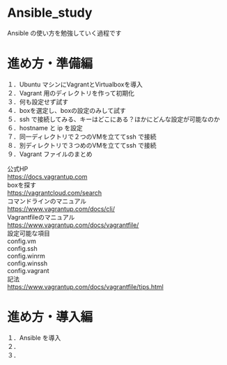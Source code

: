 # Ansible_study
Ansible の使い方を勉強していく過程です

# 進め方・準備編
１．Ubuntu マシンにVagrantとVirtualboxを導入  
２．Vagrant 用のディレクトリを作って初期化  
３．何も設定せず試す  
４．boxを選定し、boxの設定のみして試す  
５．ssh で接続してみる、キーはどこにある？ほかにどんな設定が可能なのか
６．hostname と ip を設定  
７．同一ディレクトリで２つのVMを立ててssh で接続  
８．別ディレクトリで３つめのVMを立ててssh で接続  
９．Vagrant ファイルのまとめ  

公式HP  
https://docs.vagrantup.com  
boxを探す  
https://vagrantcloud.com/search  
コマンドラインのマニュアル  
https://www.vagrantup.com/docs/cli/  
Vagrantfileのマニュアル  
https://www.vagrantup.com/docs/vagrantfile/  
設定可能な項目  
config.vm  
config.ssh  
config.winrm  
config.winssh  
config.vagrant  
記法  
https://www.vagrantup.com/docs/vagrantfile/tips.html  

# 進め方・導入編

１．Ansible を導入  
２．  
３．  

